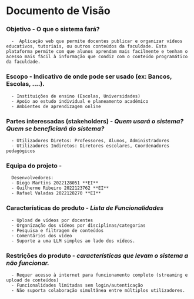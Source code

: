 # Documento de Visão
### Objetivo - O que o sistema fará?
      -  Aplicação web que permite docentes publicar e organizar vídeos educativos, tutoriais, ou outros conteúdos da faculdade. Esta plataforma permite com que alunos aprendam mais facilmente e tenham o acesso mais fácil à informação que condiz com o conteúdo programático da faculdade. 

### Escopo - Indicativo de onde pode ser usado (ex: Bancos, Escolas, ....).
      - Instituições de ensino (Escolas, Universidades)
      - Apoio ao estudo individual e planeamento académico
      - Ambientes de aprendizagem online

### Partes interessadas (stakeholders) - *Quem usará o sistema? Quem se beneficiará do sistema?*
      - Utilizadores Diretos: Professores, Alunos, Administradores
      - Utilizadores Indiretos: Diretores escolares, Coordenadores pedagógicos

### Equipa do projeto -
      Desenvolvedores:
      - Diogo Martins 2022128051 **EI**
      - Guilherme Ribeiro 2022123762 **EI**
      - Rafael Valadas 2022128270 **EI**

### Características do produto - *Lista de Funcionalidades*
      - Upload de vídeos por docentes
      - Organização dos vídeos por disciplinas/categorias
      - Pesquisa e filtragem de conteúdos
      - Comentários dos vídeo
      - Suporte a uma LLM simples ao lado dos vídeos.

### Restrições do produto - *características que levam o sistema a não funcionar.*
      - Requer acesso à internet para funcionamento completo (streaming e upload de conteúdos)
      - Funcionalidades limitadas sem login/autenticação
      - Não suporta colaboração simultânea entre múltiplos utilizadores.
